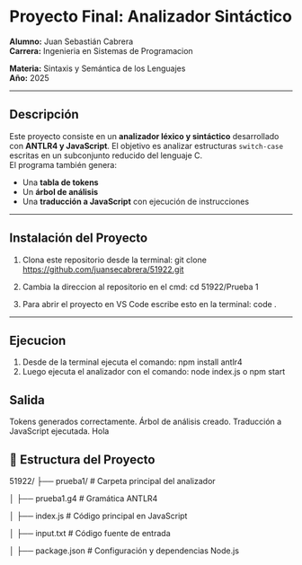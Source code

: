 # Proyecto Final: Analizador Sintáctico

**Alumno:** Juan Sebastián Cabrera  
**Carrera:** Ingenieria en Sistemas de Programacion

**Materia:** Sintaxis y Semántica de los Lenguajes  
**Año:** 2025  

---

##  Descripción

Este proyecto consiste en un **analizador léxico y sintáctico** desarrollado con **ANTLR4 y JavaScript**. El objetivo es analizar estructuras `switch-case` escritas en un subconjunto reducido del lenguaje C.  
El programa también genera:
- Una **tabla de tokens**
- Un **árbol de análisis**
- Una **traducción a JavaScript** con ejecución de instrucciones

---


## Instalación del Proyecto
1. Clona este repositorio desde la terminal:
git clone https://github.com/juansecabrera/51922.git

2. Cambia la direccion al repositorio en el cmd:
cd 51922/Prueba 1

3. Para abrir el proyecto en VS Code escribe esto en la terminal:
code .
---

## Ejecucion 
1. Desde de la terminal ejecuta el comando: npm install antlr4
2. Luego ejecuta el analizador con el comando: node index.js o npm start

## Salida
Tokens generados correctamente.
Árbol de análisis creado.
Traducción a JavaScript ejecutada.
Hola

## 📁 Estructura del Proyecto

51922/
├── prueba1/                         # Carpeta principal del analizador

│   ├── prueba1.g4                   # Gramática ANTLR4

│   ├── index.js                     # Código principal en JavaScript

│   ├── input.txt                    # Código fuente de entrada

│   ├── package.json                 # Configuración y dependencias Node.js  








